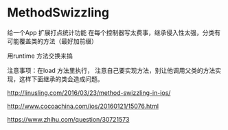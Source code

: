 # MethodSwizzling

给一个App 扩展打点统计功能 在每个控制器写太费事，继承侵入性太强，分类有可能覆盖类的方法（最好加前缀）

用runtime 方法交换来搞

注意事项：在load 方法里执行， 注意自己要实现方法，别让他调用父类的方法实现，这样下面继承的类会造成问题。

http://linusling.com/2016/03/23/method-swizzling-in-ios/

http://www.cocoachina.com/ios/20160121/15076.html

https://www.zhihu.com/question/30721573
